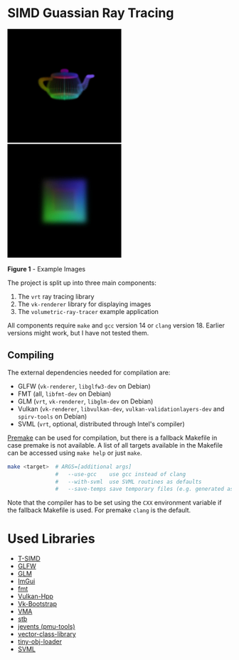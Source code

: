 # SIMD Guassian Ray Tracing
<p>
<img src="./images/tea.gif" width=256 height=256 />
<img src="./images/cube.gif" width=256 height=256 />
</p>

**Figure 1** - Example Images

The project is split up into three main components:
1. The `vrt` ray tracing library
2. The `vk-renderer` library for displaying images
3. The `volumetric-ray-tracer` example application

All components require `make` and `gcc` version 14 or `clang` version 18. Earlier versions might work, but I have not tested them.

## Compiling
The external dependencies needed for compilation are:
* GLFW (`vk-renderer`, `libglfw3-dev` on Debian)
* FMT (all, `libfmt-dev` on Debian)
* GLM (`vrt`, `vk-renderer`, `libglm-dev` on Debian)
* Vulkan (`vk-renderer`, `libvulkan-dev`, `vulkan-validationlayers-dev` and `spirv-tools` on Debian)
* SVML (`vrt`, optional, distributed through Intel's compiler)

[Premake](https://premake.github.io/) can be used for compilation, but there is a fallback Makefile in case premake is not available.
A list of all targets available in the Makefile can be accessed using `make help` or just `make`.

```sh
make <target>  # ARGS=[additional args]
               #   --use-gcc    use gcc instead of clang
               #   --with-svml  use SVML routines as defaults
               #   --save-temps save temporary files (e.g. generated assembly)
```

Note that the compiler has to be set using the `CXX` environment variable if the fallback Makefile is used. For premake `clang` is the default.

# Used Libraries
* [T-SIMD](http://www.ti.uni-bielefeld.de/html/people/moeller/tsimd_warpingsimd.html)
* [GLFW](https://github.com/glfw/glfw)
* [GLM](https://github.com/g-truc/glm)
* [ImGui](https://github.com/ocornut/imgui)
* [fmt](https://github.com/fmtlib/fmt)
* [Vulkan-Hpp](https://github.com/KhronosGroup/Vulkan-Hpp)
* [Vk-Bootstrap](https://github.com/charles-lunarg/vk-bootstrap)
* [VMA](https://github.com/GPUOpen-LibrariesAndSDKs/VulkanMemoryAllocator)
* [stb](https://github.com/nothings/stb)
* [jevents (pmu-tools)](https://github.com/andikleen/pmu-tools/tree/master/jevents)
* [vector-class-library](https://github.com/vectorclass/version2)
* [tiny-obj-loader](https://github.com/tinyobjloader/tinyobjloader)
* [SVML](https://www.intel.com/content/www/us/en/docs/cpp-compiler/developer-guide-reference/2021-8/intrinsics-for-short-vector-math-library-ops.html)
